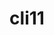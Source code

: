 ---
title: "cli11"
layout: cache
categories: [package, develop]
meta: {"compilers": ["gcc@=11.1.0", "gcc@=11.4.0", "gcc@=9.4.0", "oneapi@=2024.2.1"], "num_specs": 11, "num_specs_by_stack": {"data-vis-sdk": 5, "e4s": 1, "e4s-neoverse_v1": 2, "e4s-oneapi": 2, "e4s-power": 1, "e4s-rocm-external": 1, "root": 11}, "oss": ["ubuntu20.04", "ubuntu22.04"], "platforms": ["linux"], "stacks": ["data-vis-sdk", "e4s", "e4s-neoverse_v1", "e4s-oneapi", "e4s-power", "e4s-rocm-external", "root"], "targets": ["neoverse_v1", "ppc64le", "x86_64_v3"], "versions": ["1.9.1"]}
spec_details: [{"compiler": "oneapi@=2024.2.1", "hash": "3qttsi6jy5tsqeprrfag5ypmi5mbvnet", "os": "ubuntu22.04", "platform": "linux", "size": "-", "stacks": ["e4s-oneapi", "root"], "target": "x86_64_v3", "variants": ["build_system=cmake", "build_type=Release", "generator=make", "~ipo"], "versions": ["1.9.1"]}, {"compiler": "gcc@=11.1.0", "hash": "d6gdqe6jm4lpxfvqgtsr77mx7liqzh7c", "os": "ubuntu20.04", "platform": "linux", "size": "-", "stacks": ["data-vis-sdk", "root"], "target": "x86_64_v3", "variants": ["build_system=cmake", "build_type=Release", "generator=make", "~ipo"], "versions": ["1.9.1"]}, {"compiler": "gcc@=11.4.0", "hash": "dehofwjra7xwmidesljjemgir6mbh2sa", "os": "ubuntu22.04", "platform": "linux", "size": "-", "stacks": ["e4s-neoverse_v1", "root"], "target": "neoverse_v1", "variants": ["build_system=cmake", "build_type=Release", "generator=make", "~ipo"], "versions": ["1.9.1"]}, {"compiler": "gcc@=11.1.0", "hash": "dnkozgv6uxzlbnihr6jw5ukorzjdoulf", "os": "ubuntu20.04", "platform": "linux", "size": "-", "stacks": ["data-vis-sdk", "root"], "target": "x86_64_v3", "variants": ["build_system=cmake", "build_type=Release", "generator=make", "~ipo"], "versions": ["1.9.1"]}, {"compiler": "gcc@=11.1.0", "hash": "fhkijbhhqw24bwt5lcktxblkjbjwozik", "os": "ubuntu20.04", "platform": "linux", "size": "-", "stacks": ["data-vis-sdk", "root"], "target": "x86_64_v3", "variants": ["build_system=cmake", "build_type=Release", "generator=make", "~ipo"], "versions": ["1.9.1"]}, {"compiler": "oneapi@=2024.2.1", "hash": "rcjwzc7oipidse2slc4goieljy43iut4", "os": "ubuntu22.04", "platform": "linux", "size": "-", "stacks": ["e4s-oneapi", "root"], "target": "x86_64_v3", "variants": ["build_system=cmake", "build_type=Release", "generator=make", "~ipo"], "versions": ["1.9.1"]}, {"compiler": "gcc@=11.1.0", "hash": "u6qdw4j66gem53r2vuk3dtd5h7ixspzq", "os": "ubuntu20.04", "platform": "linux", "size": "-", "stacks": ["data-vis-sdk", "root"], "target": "x86_64_v3", "variants": ["build_system=cmake", "build_type=Release", "generator=make", "~ipo"], "versions": ["1.9.1"]}, {"compiler": "gcc@=11.4.0", "hash": "vr2pqt3qxzprxmtljjzbz34ms6tlcz3r", "os": "ubuntu22.04", "platform": "linux", "size": "-", "stacks": ["e4s-neoverse_v1", "root"], "target": "neoverse_v1", "variants": ["build_system=cmake", "build_type=Release", "generator=make", "~ipo"], "versions": ["1.9.1"]}, {"compiler": "gcc@=11.1.0", "hash": "wxlhbfyj45cawsuy6tqf44mr2gby5zxt", "os": "ubuntu20.04", "platform": "linux", "size": "-", "stacks": ["data-vis-sdk", "root"], "target": "x86_64_v3", "variants": ["build_system=cmake", "build_type=Release", "generator=make", "~ipo"], "versions": ["1.9.1"]}, {"compiler": "gcc@=9.4.0", "hash": "ygugzifup7agxareouwec743iahuusrt", "os": "ubuntu20.04", "platform": "linux", "size": "-", "stacks": ["e4s-power", "root"], "target": "ppc64le", "variants": ["build_system=cmake", "build_type=Release", "generator=make", "~ipo"], "versions": ["1.9.1"]}, {"compiler": "gcc@=11.4.0", "hash": "yqkmy67x2t2cqtjmz54bh2ze65pb5uyx", "os": "ubuntu22.04", "platform": "linux", "size": "-", "stacks": ["e4s", "e4s-rocm-external", "root"], "target": "x86_64_v3", "variants": ["build_system=cmake", "build_type=Release", "generator=make", "~ipo"], "versions": ["1.9.1"]}]
---